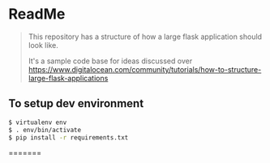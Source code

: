 # ReadMe

>This repository has a structure of how a large flask application should look like. 
>
>It's a sample code base for ideas discussed over
>https://www.digitalocean.com/community/tutorials/how-to-structure-large-flask-applications

## To setup dev environment

```sh
$ virtualenv env
$ . env/bin/activate
$ pip install -r requirements.txt
```
=======
